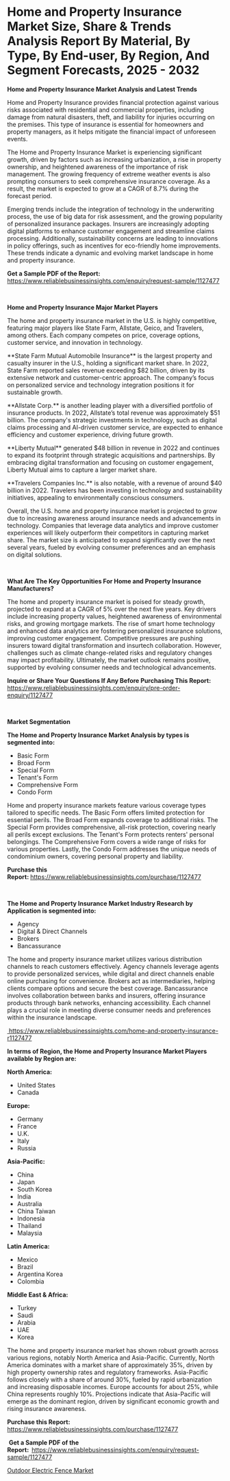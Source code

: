 <p><h1>Home and Property Insurance Market Size, Share & Trends Analysis Report By Material, By Type, By End-user, By Region, And Segment Forecasts, 2025 - 2032</h1></p><p><strong>Home and Property Insurance Market Analysis and Latest Trends</strong></p>
<p><p>Home and Property Insurance provides financial protection against various risks associated with residential and commercial properties, including damage from natural disasters, theft, and liability for injuries occurring on the premises. This type of insurance is essential for homeowners and property managers, as it helps mitigate the financial impact of unforeseen events.</p><p>The Home and Property Insurance Market is experiencing significant growth, driven by factors such as increasing urbanization, a rise in property ownership, and heightened awareness of the importance of risk management. The growing frequency of extreme weather events is also prompting consumers to seek comprehensive insurance coverage. As a result, the market is expected to grow at a CAGR of 8.7% during the forecast period. </p><p>Emerging trends include the integration of technology in the underwriting process, the use of big data for risk assessment, and the growing popularity of personalized insurance packages. Insurers are increasingly adopting digital platforms to enhance customer engagement and streamline claims processing. Additionally, sustainability concerns are leading to innovations in policy offerings, such as incentives for eco-friendly home improvements. These trends indicate a dynamic and evolving market landscape in home and property insurance.</p></p>
<p><strong>Get a Sample PDF of the Report:&nbsp;</strong> <a href="https://www.reliablebusinessinsights.com/enquiry/request-sample/1127477?utm_campaign=3003&utm_medium=2&utm_source=Github&utm_content=ia&utm_term=06032025&utm_id=home-and-property-insurance">https://www.reliablebusinessinsights.com/enquiry/request-sample/1127477</a></p>
<p>&nbsp;</p>
<p><strong>Home and Property Insurance Major Market Players</strong></p>
<p><p>The home and property insurance market in the U.S. is highly competitive, featuring major players like State Farm, Allstate, Geico, and Travelers, among others. Each company competes on price, coverage options, customer service, and innovation in technology.</p><p>**State Farm Mutual Automobile Insurance** is the largest property and casualty insurer in the U.S., holding a significant market share. In 2022, State Farm reported sales revenue exceeding $82 billion, driven by its extensive network and customer-centric approach. The company’s focus on personalized service and technology integration positions it for sustainable growth.</p><p>**Allstate Corp.** is another leading player with a diversified portfolio of insurance products. In 2022, Allstate’s total revenue was approximately $51 billion. The company's strategic investments in technology, such as digital claims processing and AI-driven customer service, are expected to enhance efficiency and customer experience, driving future growth.</p><p>**Liberty Mutual** generated $48 billion in revenue in 2022 and continues to expand its footprint through strategic acquisitions and partnerships. By embracing digital transformation and focusing on customer engagement, Liberty Mutual aims to capture a larger market share.</p><p>**Travelers Companies Inc.** is also notable, with a revenue of around $40 billion in 2022. Travelers has been investing in technology and sustainability initiatives, appealing to environmentally conscious consumers.</p><p>Overall, the U.S. home and property insurance market is projected to grow due to increasing awareness around insurance needs and advancements in technology. Companies that leverage data analytics and improve customer experiences will likely outperform their competitors in capturing market share. The market size is anticipated to expand significantly over the next several years, fueled by evolving consumer preferences and an emphasis on digital solutions.</p></p>
<p>&nbsp;</p>
<p><strong>What Are The Key Opportunities For Home and Property Insurance Manufacturers?</strong></p>
<p><p>The home and property insurance market is poised for steady growth, projected to expand at a CAGR of 5% over the next five years. Key drivers include increasing property values, heightened awareness of environmental risks, and growing mortgage markets. The rise of smart home technology and enhanced data analytics are fostering personalized insurance solutions, improving customer engagement. Competitive pressures are pushing insurers toward digital transformation and insurtech collaboration. However, challenges such as climate change-related risks and regulatory changes may impact profitability. Ultimately, the market outlook remains positive, supported by evolving consumer needs and technological advancements.</p></p>
<p><strong>Inquire or Share Your Questions If Any Before Purchasing This Report:</strong> <a href="https://www.reliablebusinessinsights.com/enquiry/pre-order-enquiry/1127477?utm_campaign=3003&utm_medium=2&utm_source=Github&utm_content=ia&utm_term=06032025&utm_id=home-and-property-insurance">https://www.reliablebusinessinsights.com/enquiry/pre-order-enquiry/1127477</a></p>
<p>&nbsp;</p>
<p><strong>Market Segmentation</strong></p>
<p><strong>The Home and Property Insurance Market Analysis by types is segmented into:</strong></p>
<p><ul><li>Basic Form</li><li>Broad Form</li><li>Special Form</li><li>Tenant's Form</li><li>Comprehensive Form</li><li>Condo Form</li></ul></p>
<p><p>Home and property insurance markets feature various coverage types tailored to specific needs. The Basic Form offers limited protection for essential perils. The Broad Form expands coverage to additional risks. The Special Form provides comprehensive, all-risk protection, covering nearly all perils except exclusions. The Tenant's Form protects renters' personal belongings. The Comprehensive Form covers a wide range of risks for various properties. Lastly, the Condo Form addresses the unique needs of condominium owners, covering personal property and liability.</p></p>
<p><strong>Purchase this Report:&nbsp;</strong><a href="https://www.reliablebusinessinsights.com/purchase/1127477?utm_campaign=3003&utm_medium=2&utm_source=Github&utm_content=ia&utm_term=06032025&utm_id=home-and-property-insurance">https://www.reliablebusinessinsights.com/purchase/1127477</a></p>
<p>&nbsp;</p>
<p><strong>The Home and Property Insurance Market Industry Research by Application is segmented into:</strong></p>
<p><ul><li>Agency</li><li>Digital & Direct Channels</li><li>Brokers</li><li>Bancassurance</li></ul></p>
<p><p>The home and property insurance market utilizes various distribution channels to reach customers effectively. Agency channels leverage agents to provide personalized services, while digital and direct channels enable online purchasing for convenience. Brokers act as intermediaries, helping clients compare options and secure the best coverage. Bancassurance involves collaboration between banks and insurers, offering insurance products through bank networks, enhancing accessibility. Each channel plays a crucial role in meeting diverse consumer needs and preferences within the insurance landscape.</p></p>
<p><a href="https://www.reliablebusinessinsights.com/home-and-property-insurance-r1127477?utm_campaign=3003&utm_medium=2&utm_source=Github&utm_content=ia&utm_term=06032025&utm_id=home-and-property-insurance">&nbsp;https://www.reliablebusinessinsights.com/home-and-property-insurance-r1127477</a></p>
<p><strong>In terms of Region, the Home and Property Insurance Market Players available by Region are:</strong></p>
<p>
    <p> <strong> North America: </strong>
        <ul>
            <li>United States</li>
            <li>Canada</li>
        </ul>
        </p> 
    <p> <strong> Europe: </strong>
        <ul>
            <li>Germany</li>
            <li>France</li>
            <li>U.K.</li>
            <li>Italy</li>
            <li>Russia</li>
        </ul>
        </p> 
    <p> <strong> Asia-Pacific: </strong>
        <ul>
            <li>China</li>
            <li>Japan</li>
            <li>South Korea</li>
            <li>India</li>
            <li>Australia</li>
            <li>China Taiwan</li>
            <li>Indonesia</li>
            <li>Thailand</li>
            <li>Malaysia</li>
        </ul>
        </p> 
    <p> <strong> Latin America: </strong>
        <ul>
            <li>Mexico</li>
            <li>Brazil</li>
            <li>Argentina Korea</li>
            <li>Colombia</li>
        </ul>
        </p> 
    <p> <strong> Middle East & Africa: </strong>
        <ul>
            <li>Turkey</li>
            <li>Saudi</li>
            <li>Arabia</li>
            <li>UAE</li>
            <li>Korea</li>
        </ul>
    </p>
    </p>
<p><p>The home and property insurance market has shown robust growth across various regions, notably North America and Asia-Pacific. Currently, North America dominates with a market share of approximately 35%, driven by high property ownership rates and regulatory frameworks. Asia-Pacific follows closely with a share of around 30%, fueled by rapid urbanization and increasing disposable incomes. Europe accounts for about 25%, while China represents roughly 10%. Projections indicate that Asia-Pacific will emerge as the dominant region, driven by significant economic growth and rising insurance awareness.</p></p>
<p><strong>Purchase this Report: </strong><a href="https://www.reliablebusinessinsights.com/purchase/1127477?utm_campaign=3003&utm_medium=2&utm_source=Github&utm_content=ia&utm_term=06032025&utm_id=home-and-property-insurance">https://www.reliablebusinessinsights.com/purchase/1127477</a></p>
<p>&nbsp;<strong>Get a Sample PDF of the Report:&nbsp;&nbsp;</strong><a href="https://www.reliablebusinessinsights.com/enquiry/request-sample/1127477?utm_campaign=3003&utm_medium=2&utm_source=Github&utm_content=ia&utm_term=06032025&utm_id=home-and-property-insurance">https://www.reliablebusinessinsights.com/enquiry/request-sample/1127477</a></p>
<p><strong></strong></p>
<p><p><a href="https://github.com/abantolemox08/Market-Research-Report-List-1/blob/main/outdoor-electric-fence-market.md?utm_campaign=3003&utm_medium=2&utm_source=Github&utm_content=ia&utm_term=06032025&utm_id=home-and-property-insurance">Outdoor Electric Fence Market</a></p></p>
